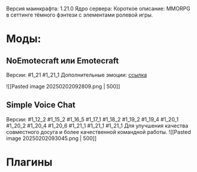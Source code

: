 Версия маинкрафта: 1.21.0 
Ядро сервера: 
Короткое описание: MMORPG в сеттинге тёмного фэнтези с элементами ролевой игры. 
# Моды:
## NoEmotecraft или Emotecraft
Версии: #1_21 #1_21_1
Дополнительные эмоции: [ссылка](https://docs.google.com/document/d/1AK0w8M1_oZ3Z3VxoETT4QJ-OjVsP1AzqE0kHhSazymQ/edit?tab=t.0)

![[Pasted image 20250202092809.png | 500]]
## Simple Voice Chat
Версии: #1_12_2 #1_15_2 #1_16_5  #1_17_1 #1_18_2 #1_19_2 #1_19_4 #1_20_1 #1_20_2 #1_20_4 #1_20_6 #1_21_1 #1_21_1 #1_21_1 
Для улучшения качества совместного досуга и более качественной командной работы.
![[Pasted image 20250202093045.png | 500]]

# Плагины